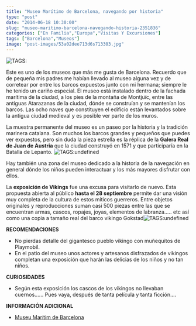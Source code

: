 ```yaml
---
title: "Museo Marítimo de Barcelona, navegando por historia"
type: "post"
date: "2014-06-18 10:30:00"
slug: "museo-maritimo-barcelona-navegando-historia-2351836"
categories: ["En Familia","Europa","Visitas Y Excursiones"]
tags: ["Barcelona","Museos"]
image: "post-images/53a02dee713d6s713303.jpg"
---
```


 ![ TAGS:](post-images/53a02dee713d6s713303.jpg)

 Este es uno de los museos que más me gusta de Barcelona. Recuerdo que de pequeña mis padres me habían llevado al museo alguna vez y de corretear por entre los barcos expuestos junto con mi hermana; siempre le he tenido un cariño especial. El museo está instalado dentro de la fachada marítima de la ciudad, a los pies de la montaña de Montjuïc, entre las antiguas Atarazanas de la ciudad, dónde se construían y se mantenían los barcos. Las ocho naves que constituyen el edificio están levantados sobre la antigua ciudad medieval y es posible ver parte de los muros.

 La muestra permanente del museo es un paseo por la historia y la tradición marinera catalana. Son muchos los barcos grandes y pequeños que puedes ver expuestos, pero sin duda la pieza estrella es la réplica de la **Galera Real de Juan de Austria** que la ciudad construyó en 1571 y que participaría en la Batalla de Lepanto. ![ TAGS:undefined](post-images/53a02ed796802s72281.jpg)

 Hay también una zona del museo dedicado a la historia de la navegación en general dónde los niños pueden interactuar y los más mayores disfrutar con ellos.

 La **exposición de Vikings** fue una excusa para visitarlo de nuevo. Esta propuesta abierta al público **hasta el 28 septiembre** permite dar una visión muy completa de la cultura de estos míticos guerreros. Entre objetos originales y reproducciones suman casi 500 piezas entre las que se encuentran armas, cascos, ropajes, joyas, elementos de labranza..... etc así como una copia a tamaño real del barco vikingo Gokstad![ TAGS:undefined](post-images/53a02f3b572cfs1870363.jpg)

 **RECOMENDACIONES**

- No pierdas detalle del gigantesco pueblo vikingo con muñequitos de Playmobil.
- En el patio del museo unos actores y artesanos disfrazados de vikingos completan una exposición que harán las delicias de los niños y no tan niños.

 **CURIOSIDADES**

- Según esta exposición los cascos de los vikingos no llevaban cuernos...... Pues vaya, después de tanta película y tanta ficción....

 **INFORMACIÓN ADICIONAL**

- [Museu Marítim de Barcelona](http://www.mmb.cat/)